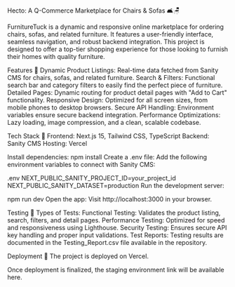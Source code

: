 Hecto: A Q-Commerce Marketplace for Chairs & Sofas 🛋️🪑

FurnitureTuck is a dynamic and responsive online marketplace for ordering chairs, sofas, and related furniture. It features a user-friendly interface, seamless navigation, and robust backend integration. This project is designed to offer a top-tier shopping experience for those looking to furnish their homes with quality furniture.

Features 🌟 Dynamic Product Listings: Real-time data fetched from Sanity CMS for chairs, sofas, and related furniture. Search & Filters: Functional search bar and category filters to easily find the perfect piece of furniture. Detailed Pages: Dynamic routing for product detail pages with "Add to Cart" functionality. Responsive Design: Optimized for all screen sizes, from mobile phones to desktop browsers. Secure API Handling: Environment variables ensure secure backend integration. Performance Optimizations: Lazy loading, image compression, and a clean, scalable codebase.

Tech Stack 🔧 Frontend: Next.js 15, Tailwind CSS, TypeScript Backend: Sanity CMS Hosting: Vercel

Install dependencies: npm install Create a .env file: Add the following environment variables to connect with Sanity CMS:

.env NEXT_PUBLIC_SANITY_PROJECT_ID=your_project_id NEXT_PUBLIC_SANITY_DATASET=production Run the development server:

npm run dev
 Open the app: Visit http://localhost:3000 in your browser.

Testing 🧪 Types of Tests: Functional Testing: Validates the product listing, search, filters, and detail pages. Performance Testing: Optimized for speed and responsiveness using Lighthouse. Security Testing: Ensures secure API key handling and proper input validations. Test Reports: Testing results are documented in the Testing_Report.csv file available in the repository.

Deployment 🚀 The project is deployed on Vercel.

Once deployment is finalized, the staging environment link will be available here.